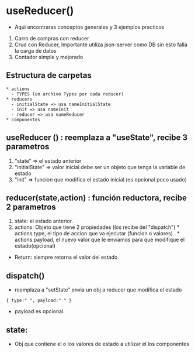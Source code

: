 # useReducer() 
- Aqui encontraras conceptos generales y  3 ejemplos practicos 
1. Carro de compras con reducer
2. Crud con Reducer, Importante utiliza json-server como DB sin esto falla la carga de datos
3. Contador simple y mejorado 

## Estructura de carpetas
  ~~~
  * actions
    - TYPES (un archivo Types por cada reducer)
  * reducers
    - initialState => usa nameInitialState
    - init => usa nameInit
    - reducer => usa nameReducer
  * componentes
  ~~~
## useReducer () : reemplaza a "useState", recibe 3 parametros 
  1. "state" => el estado anterior
  2. "initialState" => valor inicial debe ser un objeto que tenga la variable de estado
  3. "init" => funcion que modifica el estado inicial (es opcional poco usado)

## reducer(state,action) : función reductora, recibe 2 parametros
  1. state: el estado anterior.
  2. actions: Objeto que tiene 2 propiedades (los recibe del "dispatch")
    * actions.type, el tipo de accion que va ejecutar (funcion o valores) .
    * actions.payload, el nuevo valor que le enviamos para que modifique el estado(opcional) 
  - Return: siempre retorna el valor del estado.

  ## dispatch() 
  - reemplaza a "setState" envia un obj a reducer que modifica el estado 
  ~~~
  { type:" ", payload:" " }
  ~~~ 
  - payload es opcional.

  ## state: 
  - Obj que contiene el o los valores de estado a utilizar el los componentes 
